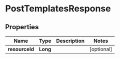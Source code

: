 # PostTemplatesResponse

## Properties
Name | Type | Description | Notes
------------ | ------------- | ------------- | -------------
**resourceId** | **Long** |  |  [optional]

